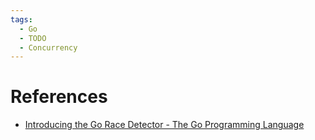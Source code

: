 ```yaml
---
tags:
  - Go
  - TODO
  - Concurrency
---
```


# References

- [Introducing the Go Race Detector - The Go Programming Language](https://go.dev/blog/race-detector)
